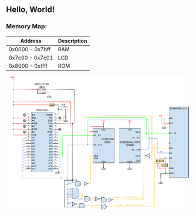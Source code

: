 ## Hello, World!

### Memory Map:

| Address         | Description |
|-----------------|-------------|
| 0x0000 - 0x7bff | RAM |
| 0x7c00 - 0x7c01 | LCD |
| 0x8000 - 0xffff | ROM |


![diagram](diagram.png)
